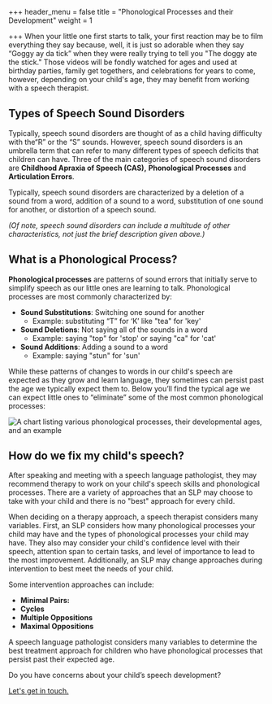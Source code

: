 +++
header_menu = false
title = "Phonological Processes and their Development"
weight = 1

+++
When your little one first starts to talk, your first reaction may be to film everything they say because, well, it is just so adorable when they say “Goggy ay da tick” when they were really trying to tell you "The doggy ate the stick." Those videos will be fondly watched for ages and used at birthday parties, family get togethers, and celebrations for years to come, however, depending on your child's age, they may benefit from working with a speech therapist.

## Types of Speech Sound Disorders

Typically, speech sound disorders are thought of as a child having difficulty with the“R” or the “S” sounds. However, speech sound disorders is an umbrella term that can refer to many different types of speech deficits that children can have. Three of the main categories of speech sound disorders are **Childhood Apraxia of Speech (CAS),** **Phonological Processes** and **Articulation Errors**.

Typically, speech sound disorders are characterized by a deletion of a sound from a word, addition of a sound to a word, substitution of one sound for another, or distortion of a speech sound.

_(Of note, speech sound disorders can include a multitude of other characteristics, not just the brief description given above.)_

## What is a Phonological Process?

**Phonological processes** are patterns of sound errors that initially serve to simplify speech as our little ones are learning to talk. Phonological processes are most commonly characterized by:

* **Sound Substitutions**: Switching one sound for another
  * Example: substituting “T” for ‘K’ like "tea" for 'key'
* **Sound Deletions**: Not saying all of the sounds in a word
  * Example: saying "top" for 'stop' or saying "ca" for 'cat'
* **Sound Additions**: Adding a sound to a word
  * Example: saying "stun" for 'sun'

While these patterns of changes to words in our child's speech are expected as they grow and learn language, they sometimes can persist past the age we typically expect them to. Below you’ll find the typical age we can expect little ones to “eliminate” some of the most common phonological processes:

![A chart listing various phonological processes, their developmental ages, and an example](/uploads/phono-milestones.png "Phonological Processes Milestones Chart")

## How do we fix my child's speech?

After speaking and meeting with a speech language pathologist, they may recommend therapy to work on your child's speech skills and phonological processes. There are a variety of approaches that an SLP may choose to take with your child and there is no "best" approach for every child. 

When deciding on a therapy approach, a speech therapist considers many variables. First, an SLP considers how many phonological processes your child may have and the types of phonological processes your child may have. They also may consider your child's confidence level with their speech, attention span to certain tasks, and level of importance to lead to the most improvement. Additionally, an SLP may change approaches during intervention to best meet the needs of your child. 

Some intervention approaches can include:

* **Minimal Pairs:** 
* **Cycles**
* **Multiple Oppositions**
* **Maximal Oppositions**

A speech language pathologist considers many variables to determine the best treatment approach for children who have phonological processes that persist past their expected age.

Do you have concerns about your child’s speech development?

[Let's get in touch.](/#let-s-get-in-touch)